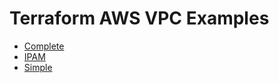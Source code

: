 # Terraform AWS VPC Examples

- [Complete](https://github.com/clowdhaus/terraform-aws-vpc-v5/tree/main/examples/complete)
- [IPAM](https://github.com/clowdhaus/terraform-aws-vpc-v5/tree/main/examples/ipam)
- [Simple](https://github.com/clowdhaus/terraform-aws-vpc-v5/tree/main/examples/simple)
